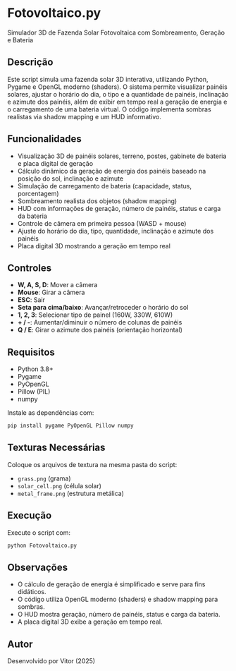 # Fotovoltaico.py

Simulador 3D de Fazenda Solar Fotovoltaica com Sombreamento, Geração e Bateria

## Descrição
Este script simula uma fazenda solar 3D interativa, utilizando Python, Pygame e OpenGL moderno (shaders). O sistema permite visualizar painéis solares, ajustar o horário do dia, o tipo e a quantidade de painéis, inclinação e azimute dos painéis, além de exibir em tempo real a geração de energia e o carregamento de uma bateria virtual. O código implementa sombras realistas via shadow mapping e um HUD informativo.

## Funcionalidades
- Visualização 3D de painéis solares, terreno, postes, gabinete de bateria e placa digital de geração
- Cálculo dinâmico da geração de energia dos painéis baseado na posição do sol, inclinação e azimute
- Simulação de carregamento de bateria (capacidade, status, porcentagem)
- Sombreamento realista dos objetos (shadow mapping)
- HUD com informações de geração, número de painéis, status e carga da bateria
- Controle de câmera em primeira pessoa (WASD + mouse)
- Ajuste do horário do dia, tipo, quantidade, inclinação e azimute dos painéis
- Placa digital 3D mostrando a geração em tempo real

## Controles
- **W, A, S, D**: Mover a câmera
- **Mouse**: Girar a câmera
- **ESC**: Sair
- **Seta para cima/baixo**: Avançar/retroceder o horário do sol
- **1, 2, 3**: Selecionar tipo de painel (160W, 330W, 610W)
- **+ / -**: Aumentar/diminuir o número de colunas de painéis
- **Q / E**: Girar o azimute dos painéis (orientação horizontal)

## Requisitos
- Python 3.8+
- Pygame
- PyOpenGL
- Pillow (PIL)
- numpy

Instale as dependências com:
```bash
pip install pygame PyOpenGL Pillow numpy
```

## Texturas Necessárias
Coloque os arquivos de textura na mesma pasta do script:
- `grass.png` (grama)
- `solar_cell.png` (célula solar)
- `metal_frame.png` (estrutura metálica)

## Execução
Execute o script com:
```bash
python Fotovoltaico.py
```

## Observações
- O cálculo de geração de energia é simplificado e serve para fins didáticos.
- O código utiliza OpenGL moderno (shaders) e shadow mapping para sombras.
- O HUD mostra geração, número de painéis, status e carga da bateria.
- A placa digital 3D exibe a geração em tempo real.

## Autor
Desenvolvido por Vitor (2025)
